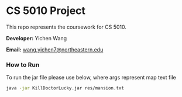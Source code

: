 # CS 5010 Project

This repo represents the coursework for CS 5010.

**Developer:** Yichen Wang

**Email:** wang.yichen7@northeastern.edu

### How to Run

To run the jar file please use below, where args represent map text file

```bash
java -jar KillDoctorLucky.jar res/mansion.txt

```